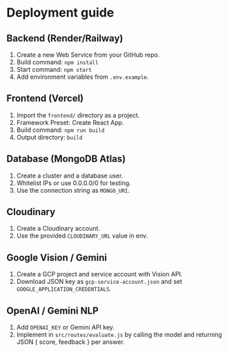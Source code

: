 # Deployment guide

Backend (Render/Railway)
------------------------
1. Create a new Web Service from your GitHub repo.
2. Build command: `npm install`
3. Start command: `npm start`
4. Add environment variables from `.env.example`.

Frontend (Vercel)
-----------------
1. Import the `frontend/` directory as a project.
2. Framework Preset: Create React App.
3. Build command: `npm run build`
4. Output directory: `build`

Database (MongoDB Atlas)
------------------------
1. Create a cluster and a database user.
2. Whitelist IPs or use 0.0.0.0/0 for testing.
3. Use the connection string as `MONGO_URI`.

Cloudinary
----------
1. Create a Cloudinary account.
2. Use the provided `CLOUDINARY_URL` value in env.

Google Vision / Gemini
----------------------
1. Create a GCP project and service account with Vision API.
2. Download JSON key as `gcp-service-account.json` and set `GOOGLE_APPLICATION_CREDENTIALS`.

OpenAI / Gemini NLP
-------------------
1. Add `OPENAI_KEY` or Gemini API key.
2. Implement in `src/routes/evaluate.js` by calling the model and returning JSON { score, feedback } per answer.
